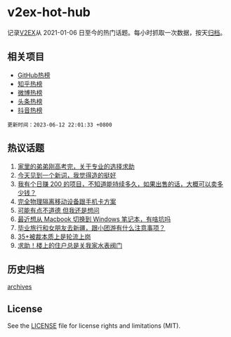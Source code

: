 # v2ex-hot-hub

 记录[V2EX](https://www.v2ex.com/)从 2021-01-06 日至今的热门话题。每小时抓取一次数据，按天[归档](archives)。
 
 ## 相关项目

- [GitHub热榜](https://github.com/it985/github-hot-hub)
- [知乎热榜](https://github.com/it985/zhihu-hot-hub)
- [微博热榜](https://github.com/it985/weibo-hot-hub)
- [头条热榜](https://github.com/it985/toutiao-hot-hub)
- [抖音热榜](https://github.com/it985/douyin-hot-hub)


 `更新时间：2023-06-12 22:01:33 +0800`

## 热议话题

1. [家里的弟弟刚高考完，关于专业的选择求助](https://www.v2ex.com/t/947894)
1. [今天见到一个新词，我觉得造的挺好](https://www.v2ex.com/t/947882)
1. [我有个日赚 200 的项目，不知道能持续多久，如果出售的话，大概可以卖多少钱？](https://www.v2ex.com/t/947951)
1. [完全物理隔离移动设备跟手机卡方案](https://www.v2ex.com/t/947901)
1. [可能有点不道德 但我还是想问](https://www.v2ex.com/t/947816)
1. [最近想从 Macbook 切换到 Windows 笔记本，有啥坑吗](https://www.v2ex.com/t/947911)
1. [毕业旅行和女朋友去新疆，跟小团游有什么注意事项？](https://www.v2ex.com/t/947942)
1. [35+被裁本质上是轮流上岗](https://www.v2ex.com/t/947859)
1. [求助！楼上的住户总是关我家水表阀门](https://www.v2ex.com/t/947926)

## 历史归档

[archives](archives)

## License

See the [LICENSE](LICENSE) file for license rights and limitations (MIT).
